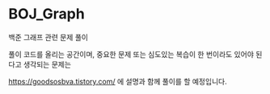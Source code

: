 # BOJ_Graph
백준 그래프 관련 문제 풀이

풀이 코드를 올리는 공간이며, 중요한 문제 또는 심도있는 복습이 한 번이라도 있어야 된다고 생각되는 문제는

https://goodsosbva.tistory.com/ 에 설명과 함께 풀이를 할 예정입니다.
